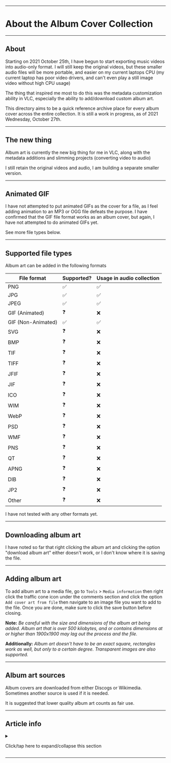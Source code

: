 
***

# About the Album Cover Collection

***

## About

Starting on 2021 October 25th, I have begun to start exporting music videos into audio-only format. I will still keep the original videos, but these smaller audio files will be more portable, and easier on my current laptops CPU (my current laptop has poor video drivers, and can't even play a still image video without high CPU usage)

The thing that inspired me most to do this was the metadata customization ability in VLC, especially the ability to add/download custom album art.

This directory aims to be a quick reference archive place for every album cover across the entire collection. It is still a work in progress, as of 2021 Wednesday, October 27th.

***

## The new thing

Album art is currently the new big thing for me in VLC, along with the metadata additions and slimming projects (converting video to audio)

I still retain the original videos and audio, I am building a separate smaller version.

***

## Animated GIF

I have not attempted to put animated GIFs as the cover for a file, as I feel adding animation to an MP3 or OGG file defeats the purpose. I have confirmed that the GIF file format works as an album cover, but again, I have not attempted to do animated GIFs yet.

See more file types below.

***

## Supported file types

Album art can be added in the following formats

| File format | Supported?         | Usage in audio collection |
| ------- | ------------------ |-----------------|
| PNG | :white_check_mark: | :white_check_mark: |
| JPG | :white_check_mark: | :white_check_mark: |
| JPEG | :white_check_mark: | :white_check_mark: |
| GIF (Animated) | :question: | :x: |
| GIF (Non-Animated) | :white_check_mark: | :white_check_mark: |
| SVG | :question: | :x: |
| BMP | :question: | :x: |
| TIF | :question: | :x: |
| TIFF | :question: | :x: |
| JFIF | :question: | :x: |
| JIF | :question: | :x: |
| ICO | :question: | :x: |
| WIM | :question: | :x: |
| WebP | :question: | :x: |
| PSD | :question: | :x: |
| WMF | :question: | :x: |
| PNS | :question: | :x: |
| QT | :question: | :x: |
| APNG | :question: | :x: |
| DIB | :question: | :x: |
| JP2 | :question: | :x: |
| Other | :question: | :x: |

I have not tested with any other formats yet.

***

## Downloading album art

I have noted so far that right clicking the album art and clicking the option "download album art" either doesn't work, or I don't know where it is saving the file.

***

## Adding album art

To add album art to a media file, go to `Tools` > `Media information` then right click the traffic cone icon under the comments section and click the option `Add cover art from file` then navigate to an image file you want to add to the file. Once you are done, make sure to click the save button before closing.

**Note:** _Be careful with the size and dimensions of the album art being added. Album art that is over 500 kilobytes, and or contains dimensions at or higher than 1900x1900 may lag out the process and the file._

**Additionally:** _Album art doesn't have to be an exact square, rectangles work as well, but only to a certain degree. Transparent images are also supported._

***

## Album art sources

Album covers are downloaded from either Discogs or Wikimedia. Sometimes another source is used if it is needed.

It is suggested that lower quality album art counts as fair use.

***

## Article info

<details><summary><p>Click/tap here to expand/collapse this section</p></summary>

**Article version:** `2 (2021, Saturday, November 6th at 7:19 pm)`

**Line count (including blank lines and compiler line):** `110`

**File type:** `Markdown document (*.md *.mkd *.mdown *.markdown)`

**Article language:** `English (US) / Markdown / HTML5`

**All times are UTC-7 (PDT/Pacific Time)**

**You may need special rendering support for the `<dropdown>` HTML tag being used in this document**

</details>

***
